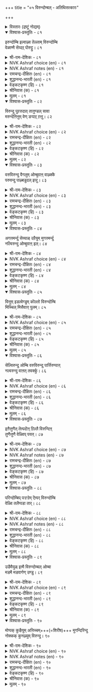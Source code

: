 +++
title = "०५ विरुन्दोम्बल् - अतिथिसत्कारः"

+++

<details><summary>विस्तारः (द्रष्टुं नोद्यम्)</summary>

अतिथिसत्कारः
</details>


<details open><summary>विश्वास-प्रस्तुतिः - ८१</summary>

इरुन्दोम्बि इल्वाऴ्व तॆल्लाम् विरुन्दोम्बि  
वेळाण्मै सॆय्दऱ् पॊरुट्टु। ८१  
</details>

<details><summary>श्री-राम-देशिकः - ८१</summary>

सम्भाराः **सम्भ्रियन्ते** ये  
गृहस्थाश्रम-वासिना ।  
सर्वे ते **विनियोक्तव्याः**  
सदैवातिथि-पूजने ॥ ८१॥
</details>

<details><summary>NVK Ashraf choice (en) - ८१</summary>

००८१  
It is to exercise the benevolence of hospitality  
That people earn a living and establish homes.  
(W.H. Drew and J. Lazarus), (N.V.K. Ashraf)  
</details>

<details><summary>NVK Ashraf notes (en) - ८१</summary>

८१. Compare with २१२. "All the wealth earned by toils is meant to serve those who deserve" * - ( Shuddhananda Bharatiar)
</details>

<details><summary>रामचन्द्र-दीक्षितः (en) - ८१</summary>

81\. iruntu ōmpi il vāḻvatu ellām viruntu ōmpi  
vēḷāṇmai ceytaṟporuṭṭu.

81\. To keep house and to acquire wealth is only to minister to guests.  
</details>

<details><summary>शुद्धानन्द-भारती (en) - ८१</summary>

1\. இருந்தோம்பி இல்வாழ்வ தெல்லாம் விருந்தோம்பி  
வேளாண்மை செய்தற் பொருட்டு  
Men set up home, toil and earn  
To tend the guests and do good turn.         81  
</details>

<details><summary>वेङ्कटकृष्ण (हि) - ८१</summary>

81
योग-क्षेम निबाह कर, चला रहा घर-बार ।  
आदर करके अतिथि का, करने को उपकार ॥
</details>

<details><summary>श्रीनिवास (क) - ८१</summary>

81. मनॆयल्लि इद्दु (सॊत्तुगळन्नॆल्ल) कापाडि मनॆवार्तॆ नडॆसुवुदॆल्ला अतिथिगळन्नु उपचरिस उपकार माडुवुदक्कागिये.

</details>

<details><summary>मूलम् - ८१</summary>

इरुन्दोम्बि इल्वाऴ्व तॆल्लाम् विरुन्दोम्बि  
वेळाण्मै सॆय्दऱ् पॊरुट्टु। ८१  
</details>

<details open><summary>विश्वास-प्रस्तुतिः - ८२</summary>

विरुन्दु पुऱत्तदात् ताऩुण्डल् सावा  
मरुन्दॆऩिऩुम् वेण् डऱ्पाऱ् ऱऩ्ऱु। ८२  
</details>

<details><summary>श्री-राम-देशिकः - ८२</summary>

प्रियातिथिम् **असम्मान्य**  
गृहे यद्वस्तु **भुज्यते** ।  
साक्षाद् अमृतम् एवास्तु  
न तच्-छ्लाघ्यं कदाचन ॥ ८२॥
</details>

<details><summary>NVK Ashraf choice (en) - ८२</summary>

००८२  
With a guest outside, it is wrong to eat alone,  
Even the nectar of immortality. *  
(N.V.K. Ashraf), (Satguru Subramuniyaswami)  
</details>

<details><summary>रामचन्द्र-दीक्षितः (en) - ८२</summary>

82\. viruntu puṟattatāt tāṉ uṇṭal, cāvā  
maruntu eṉiṉum vēṇṭaṟpāṟṟu aṉṟu.

82\. With a guest waiting it would not be proper to eat even though it were nectar.  
</details>

<details><summary>शुद्धानन्द-भारती (en) - ८२</summary>

2\. விருந்து புறத்ததாத் தானுண்டல் சாவா  
மருந்தெனினும் வேண்டற்பாற் றன்று  
To keep out guests cannot be good  
Albeit you eat nectar-like food.         82  
</details>

<details><summary>वेङ्कटकृष्ण (हि) - ८२</summary>

82
बाहर ठहरा अतिथि को, अन्दर बैठे आप ।  
देवामृत का क्यों न हो, भोजन करना पाप ॥
</details>

<details><summary>श्रीनिवास (क) - ८२</summary>

82. अतिथियागि बन्दवरु हॊरगिरुवार अदु अमृतवादरू तानॊब्बने उण्णलु बयस बारदु.

</details>

<details><summary>मूलम् - ८२</summary>

विरुन्दु पुऱत्तदात् ताऩुण्डल् सावा  
मरुन्दॆऩिऩुम् वेण् डऱ्पाऱ् ऱऩ्ऱु। ८२  
</details>

<details open><summary>विश्वास-प्रस्तुतिः - ८३</summary>

वरुविरुन्दु वैगलुम् ओम्बुवाऩ् वाऴ्क्कै  
परुवन्दु पाऴ्बडुदल् इऩ्ऱु। ८३  
</details>

<details><summary>श्री-राम-देशिकः - ८३</summary>

स्व-गृह-प्राप्तम् अतिथिं  
भक्त्या **सत्-कुर्वतः** सदा ।  
**दारिद्र्यं न** भवेत् किन्तु  
धनं चाप्य् **अभिवर्धते** ॥ ८३॥
</details>

<details><summary>NVK Ashraf choice (en) - ८३</summary>

००८३  
His life won’t suffer from want,  
Who always cherishes his flowing guests.  
MR, (N.V.K. Ashraf)  
</details>

<details><summary>रामचन्द्र-दीक्षितः (en) - ८३</summary>

83\. varu viruntu vaikalum ōmpuvāṉ vāḻkkai  
paruvantu pāḻpaṭutal iṉṟu.

83\. A life of one who daily looks after the incoming guests will never suffer from poverty.  
</details>

<details><summary>शुद्धानन्द-भारती (en) - ८३</summary>

3\. வருவிருந்து வைகலும் ஓம்புவான் வாழ்க்கை  
பருவந்து பாழ்படுதல் இன்று  
Who tends his guests day in and out  
His life in want never wears out.         83  
</details>

<details><summary>वेङ्कटकृष्ण (हि) - ८३</summary>

83
दिन दिन आये अतिथि का, करता जो सत्कार ।  
वह जीवन दारिद्रय का, बनता नहीं शिकार ॥
</details>

<details><summary>श्रीनिवास (क) - ८३</summary>

83. (तन्न काणबरुव) अतिथियन्नु यावागलू उपचरिसुववन बाळ्वॆ कष्टगळिन्द पाडुपट्टु हाळागुवुदिल्ल.

</details>

<details><summary>मूलम् - ८३</summary>

वरुविरुन्दु वैगलुम् ओम्बुवाऩ् वाऴ्क्कै  
परुवन्दु पाऴ्बडुदल् इऩ्ऱु। ८३  
</details>

<details open><summary>विश्वास-प्रस्तुतिः - ८४</summary>

अगऩमर्न्दु सॆय्याळ् उऱैयुम् मुगऩमर्न्दु  
नल्विरुन्दु ओम्बुवाऩ् इल्। ८४  
</details>

<details><summary>श्री-राम-देशिकः - ८४</summary>

शुद्धातिथिं वेश्म-गतं  
**सेवमानस्य** सादरम् ।  
नरस्य गेहे **वसति**  
प्रसन्ना पद्म-सम्भवा ॥ ८४॥
</details>

<details><summary>NVK Ashraf choice (en) - ८४</summary>

००८४  
The goddess of fortune will dwell in the house of one  
Who plays host with a smile. *  
(N.V.K. Ashraf), (P.S. Sundaram)  
</details>

<details><summary>रामचन्द्र-दीक्षितः (en) - ८४</summary>

84\. akaṉ amarntu ceyyāḷ uṟaiyum-mukaṉ amarntu  
nal viruntu ōmpuvāṉ il.

84\. Fortune smiles on the house of one who entertains with cheerful face worthy guests.  
</details>

<details><summary>शुद्धानन्द-भारती (en) - ८४</summary>

4\. அகனமர்ந்து செய்யாள் உறையும் முகனமர்ந்து  
நல்விருந்து ஓம்புவான் இல்.  
The goddess of wealth will gladly rest  
Where smiles welcome the worthy guest.         84  
</details>

<details><summary>वेङ्कटकृष्ण (हि) - ८४</summary>

84
मुख प्रसन्न हो जो करे, योग्य अतिथि-सत्कार ।  
उसके घर में इन्दिरा, करती सदा बहार ॥
</details>

<details><summary>श्रीनिवास (क) - ८४</summary>

84. योग्य अतिथिगळन्नु मुखवरळिसिकॊण्डु उपचरिसुवातनन्नु सिरिमनवॊलिदु सेरुवळु.

</details>

<details><summary>मूलम् - ८४</summary>

अगऩमर्न्दु सॆय्याळ् उऱैयुम् मुगऩमर्न्दु  
नल्विरुन्दु ओम्बुवाऩ् इल्। ८४  
</details>

<details open><summary>विश्वास-प्रस्तुतिः - ८५</summary>

वित्तुम् इडल्वेण्डुम् कॊल्लो विरुन्दोम्बि  
मिच्चिल् मिसैवाऩ् पुलम्। ८५  
</details>

<details><summary>श्री-राम-देशिकः - ८५</summary>

**भोजयित्वा** ऽतिथिं पूर्वे  
शिष्टं **स्वीकृत्य जीवतः** ।  
बीजावापं विना क्षेत्रे  
**जायन्ते** सस्य-सम्पदः ॥ ८५॥
</details>

<details><summary>NVK Ashraf choice (en) - ८५</summary>

००८५  
Should his field be sown,  
Who first feeds the guests and eats the rest? +++(5)+++  
( Shuddhananda Bharatiar)  
</details>

<details><summary>रामचन्द्र-दीक्षितः (en) - ८५</summary>

85\. vittum iṭalvēṇṭum kollō-viruntu ōmpi,  
miccil micaivāṉ pulam?.

85\. Does the field of one who partakes of what remains after entertaining the guest, need to be sown with seeds?  
</details>

<details><summary>शुद्धानन्द-भारती (en) - ८५</summary>

5\. வித்தும் இடல்வேண்டும் கொல்லோ விருந்தோம்பி  
மிச்சில் மிசைவான் புலம்.  
Should his field be sown who first  
Feeds the guests and eats the rest?         85  
</details>

<details><summary>वेङ्कटकृष्ण (हि) - ८५</summary>

85
खिला पिला कर अतिथि को, अन्नशेष जो खाय ।  
ऐसों के भी खेत को, काहे बोया जाया ॥
</details>

<details><summary>श्रीनिवास (क) - ८५</summary>

85. अतिथिगळन्नुपचरिसि, उणबडिसि मिक्कुदन्नु तानुण्णुववस हॊलगळल्लि बीजवन्नु बित्तलेकॆ? (बित्तदॆये तानागि बॆळॆयुवुदु)

</details>

<details><summary>मूलम् - ८५</summary>

वित्तुम् इडल्वेण्डुम् कॊल्लो विरुन्दोम्बि  
मिच्चिल् मिसैवाऩ् पुलम्। ८५  
</details>

<details open><summary>विश्वास-प्रस्तुतिः - ८६</summary>

सॆल्विरुन्दु ओम्बि वरुविरुन्दु पार्त्तिरुप्पाऩ्  
नल्वरुन्दु वाऩत् तवर्क्कु। ८६  
</details>

<details><summary>श्री-राम-देशिकः - ८६</summary>

**तोषयित्वा** ऽतिथिं प्राप्तम्  
अन्यान् अतिथि-सत्तमान् ।  
यो हि **प्रतीक्षते** सोऽयं  
देवानाम् **अतिथिर् भवेत्** ॥ ८६॥ +++(4)+++
</details>

<details><summary>NVK Ashraf choice (en) - ८६</summary>

००८६  
Who hosts the passing guests and waits for hosting more  
Will be hosted by the gods. *  
(P.S. Sundaram)  
</details>

<details><summary>रामचन्द्र-दीक्षितः (en) - ८६</summary>

86\. cel viruntu ōmpi, varu viruntu pārttiruppāṉ  
nal viruntu, vāṉattavarkku.

86\. He who cherishes the guests who come to him, and looks forward to new guests, will himself be the honoured guest of the gods.  
</details>

<details><summary>शुद्धानन्द-भारती (en) - ८६</summary>

6\. செல்விருந்து ஓம்பி வருவிருந்து பார்த்திருப்பான்  
நல்விருந்து வானத் தவர்க்கு  
Who tends a guest and looks for next  
Is a welcome guest in heaven's feast.         86  
</details>

<details><summary>वेङ्कटकृष्ण (हि) - ८६</summary>

86
प्राप्त अतिथि को पूज कर, और अतिथि को देख ।  
जो रहता, वह स्वर्ग का, अतिथि बनेगा नेक ॥
</details>

<details><summary>श्रीनिवास (क) - ८६</summary>

86. बन्द अतिथिगळन्नु उपचरिसि, मत्तॆ बरुव अतिथिगळन्नु ऎदुरु नोडुत्तिरुववनु, स्वर्गलोकदल्लिरुव देवतॆगळिगॆ ऒळ्ळॆय अतिथियागुत्तानॆ.

</details>

<details><summary>मूलम् - ८६</summary>

सॆल्विरुन्दु ओम्बि वरुविरुन्दु पार्त्तिरुप्पाऩ्  
नल्वरुन्दु वाऩत् तवर्क्कु। ८६  
</details>

<details open><summary>विश्वास-प्रस्तुतिः - ८७</summary>

इऩैत्तुणैत् तॆऩ्पदॊऩ् ऱिल्लै विरुन्दिऩ्  
तुणैत्तुणै वेळ्विप् पयऩ्। ८७  
</details>

<details><summary>श्री-राम-देशिकः - ८७</summary>

सद्-आराधन-यज्ञस्य  
फलं वाचाम् **अगोचरम्** ।  
अतिथेर् **योग्यता-भेदात्**  
फल-**भेदोऽपि सम्मतः** ॥ ८७॥
</details>

<details><summary>NVK Ashraf choice (en) - ८७</summary>

००८७  
The gains of hospitality cannot be reckoned.  
Their worth depends on the guest.  
(P.S. Sundaram)  
</details>

<details><summary>NVK Ashraf notes (en) - ८७</summary>

८७. Compare with १०५. "Not according to the aid but its receiver is its recompense determined" - (P.S. Sundaram)
</details>

<details><summary>रामचन्द्र-दीक्षितः (en) - ८७</summary>

87\. iṉait tuṇaittu eṉpatu oṉṟu illai; viruntiṉ  
tuṇait tuṇai-vēḷvip payaṉ.

87\. The effects of hospitality cannot be exactly measured. They are proportionate to the worth of the guest.  
</details>

<details><summary>शुद्धानन्द-भारती (en) - ८७</summary>

7\. இனைத்துணைத் தென்பதொன் றில்லை: விருந்தின்  
துணைத்துணை வேள்விப் பயன்  
Worth of the guest of quality  
Is worth of hospitality.         87  
</details>

<details><summary>वेङ्कटकृष्ण (हि) - ८७</summary>

87
अतिथि-यज्ञ के सुफल की, महिमा का नहिं मान ।  
जितना अतिथि महान है, उतना ही वह मान ॥
</details>

<details><summary>श्रीनिवास (क) - ८७</summary>

87. अतिथिगळन्नु आदरिसुव यज्ञद फल इष्टु ऎन्दु अळॆयलळवल्ल. अतिथिगळ योग्यतॆयन्ननुसरिसि अदु उण्टागुत्तदॆ.

</details>

<details><summary>मूलम् - ८७</summary>

इऩैत्तुणैत् तॆऩ्पदॊऩ् ऱिल्लै विरुन्दिऩ्  
तुणैत्तुणै वेळ्विप् पयऩ्। ८७  
</details>

<details open><summary>विश्वास-प्रस्तुतिः - ८८</summary>

परिन्दोम्बिप् पऱ्ऱऱ्ऱेम् ऎऩ्पर् विरुन्दोम्बि  
वेळ्वि तलैप्पडा तार्। ८८  
</details>

<details><summary>श्री-राम-देशिकः - ८८</summary>

यस्यातिथीनां सत्कार-  
यज्ञे बुद्धिर् **न जायते** ।  
**लब्धं** वस्तु **परिभ्रष्टं**  
भवेद् इति स **चिन्तयेत्** ॥ ८८॥
</details>

<details><summary>NVK Ashraf choice (en) - ८८</summary>

००८८  
"We toiled, stored and lost", lament those  
Who never sacrificed for hospitality.  
(N.V.K. Ashraf)  
</details>

<details><summary>NVK Ashraf notes (en) - ८८</summary>

८८. By way of interpretation, this translation by (Satguru Subramuniyaswami) would help: "Those who never sacrifice to care for guests will later lament: We hoarded wealth, estranged ourselves, now none will care for us"
</details>

<details><summary>रामचन्द्र-दीक्षितः (en) - ८८</summary>

88\. 'parintu ōmpi, paṟṟu aṟṟēm' eṉpar-viruntu ōmpi  
vēḷvi talaippaṭātār.

88\. Those who have failed in their duties to guests will regret the folly of mere hoarding.  
</details>

<details><summary>शुद्धानन्द-भारती (en) - ८८</summary>

8\. பரிந்தோம்பிப் பற்றற்றேம் என்பர் விருந்தோம்பி  
வேள்வி தலைப்படா தார்  
Who loathe guest-service one day cry:  
"We toil and store; but life is dry".         88  
</details>

<details><summary>वेङ्कटकृष्ण (हि) - ८८</summary>

88
'कठिन यत्न से जो जुड़ा, सब धन हुआ समाप्त' ।  
यों रोवें, जिनको नहीं, अतिथि-यज्ञ-फल प्राप्त ॥
</details>

<details><summary>श्रीनिवास (क) - ८८</summary>

88. अतिथिगळन्नु आदरिसि, आ यज्ञफलदल्लि पालुगॊळ्ळदवरु तावु कष्टपट्टु कापाडिट्ट स्वत्तुगळॆल्ल तमगॆ अधारवागदॆ निष्फलवादुवॆ ऎन्दु (मुन्दॆ) परिताप पडुवरु.

</details>

<details><summary>मूलम् - ८८</summary>

परिन्दोम्बिप् पऱ्ऱऱ्ऱेम् ऎऩ्पर् विरुन्दोम्बि  
वेळ्वि तलैप्पडा तार्। ८८  
</details>

<details open><summary>विश्वास-प्रस्तुतिः - ८९</summary>

उडैमैयुळ् इऩ्मै विरुन्दोम्बल् ओम्बा  
मडमै मडवार्गण् उण्डु। ८९  
</details>

<details><summary>श्री-राम-देशिकः - ८९</summary>

दरिद्र एव **मन्तव्यो**  
वित्ते **सत्य्** अपि पुष्कले ।  
आतिथ्य-दान-**विमुखो**  
यो **भवेद्** भुवने जडः ॥ ८९॥
</details>

<details><summary>NVK Ashraf choice (en) - ८९</summary>

००८९  
To have no guests is to want amidst plenty:  
Such poverty belongs to fools.  
(P.S. Sundaram)  
</details>

<details><summary>रामचन्द्र-दीक्षितः (en) - ८९</summary>

89\. uṭaimaiyuḷ iṉmai viruntu ōmpal ōmpā  
maṭamai; maṭavārkaṇ uṇṭu.

89\. To be poor amidst plenty is to despise hospitality. Such folly is only of the ignorant.  
</details>

<details><summary>शुद्धानन्द-भारती (en) - ८९</summary>

9\. உடமையுள் இன்மை விருந்தோம்பல் ஓம்பா  
மடமை மடவார்கண் உண்டு  
The man of wealth is poor indeed  
Whose folly fails the guest to feed.         89  
</details>

<details><summary>वेङ्कटकृष्ण (हि) - ८९</summary>

89
निर्धनता संपत्ति में, अतिथि-उपेक्षा जान ।  
मूर्ख जनों में मूर्ख यह, पायी जाती बान ॥
</details>

<details><summary>श्रीनिवास (क) - ८९</summary>

89. अतिथिगळन्नु आदरिसदिरुव मूर्खतनवु, सिरियिद्दू दारिद्र्य अनुभविसिदन्तॆ; अदु मूर्खरल्लि इरुत्तदॆ.

</details>

<details><summary>मूलम् - ८९</summary>

उडैमैयुळ् इऩ्मै विरुन्दोम्बल् ओम्बा  
मडमै मडवार्गण् उण्डु। ८९  
</details>

<details open><summary>विश्वास-प्रस्तुतिः - ९०</summary>

मोप्पक् कुऴैयुम् अऩिच्चम्+++(=शिरीष)+++ मुगन्दिरिन्दु  
नोक्कक् कुनऴ्युम् विरुन्दु। ९०  
</details>

<details><summary>श्री-राम-देशिकः - ९०</summary>

शिरीष-पुष्पम् **आघ्राणात्**  
**म्लानं** सञ्जायते यथा ।  
तथाऽतिथीनां वदनं  
**स्याद्** गृहस्थे पराङ्मुखे ॥ ९०॥
</details>

<details><summary>NVK Ashraf choice (en) - ९०</summary>

००९०  
Flower aniccham withers when merely smelt.  
An unwelcome look is enough to wither a guest. *  
(Satguru Subramuniyaswami)  
</details>

<details><summary>NVK Ashraf notes (en) - ९०</summary>

९०. Aniccham is a flower known for its fragility. Valluvar uses this flower in four places in Kural. The remaining couplets are in the third book "Love". [see ११११, १११५, ११२०]
</details>

<details><summary>रामचन्द्र-दीक्षितः (en) - ९०</summary>

90\. mōppak kuḻaiyum aṉiccam;- mukam tirintu  
nōkkak kuḻaiyum viruntu.

90\. The aniccam flower withers when smelt, and the guest under a displeased look.
</details>

<details><summary>शुद्धानन्द-भारती (en) - ९०</summary>

10\. மோப்பக் குழையும் அனிச்சம் முகந்திரிந்து  
நோக்கக் குழையும் விருந்து  
Anicham smelt withers: like that  
A wry-faced look withers the guest.         90  
</details>

<details><summary>वेङ्कटकृष्ण (हि) - ९०</summary>

90
सूंघा ‘अनिच्च’ पुष्प को, तो वह मुरझा जाय ।  
मुँह फुला कर ताकते, सूख अतिथि-मुख जाय ॥
</details>

<details><summary>श्रीनिवास (क) - ९०</summary>

90. अनिच्च हॊ मूसिदॊडनॆ बाडुत्तदॆ. (अदे रीति) मुखवरळिसदॆ बेरॆकडॆगॆ तिरुगिसि नोडिदरॆ अतिथियु बाडि होगुत्तानॆ.
</details>

<details><summary>मूलम् - ९०</summary>

मोप्पक् कुऴैयुम् अऩिच्चम् मुगन्दिरिन्दु  
नोक्कक् कुनऴ्युम् विरुन्दु। ९०  
</details>


